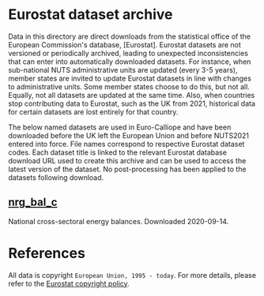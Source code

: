 # Eurostat dataset archive
Data in this directory are direct downloads from the statistical office of the European Commission's database, [Eurostat].
Eurostat datasets are not versioned or periodically archived, leading to unexpected inconsistencies that can enter into automatically downloaded datasets.
For instance, when sub-national NUTS administrative units are updated (every 3-5 years), member states are invited to update Eurostat datasets in line with changes to administrative units.
Some member states choose to do this, but not all. Equally, not all datasets are updated at the same time.
Also, when countries stop contributing data to Eurostat, such as the UK from 2021, historical data for certain datasets are lost entirely for that country.

The below named datasets are used in Euro-Calliope and have been downloaded before the UK left the European Union and before NUTS2021 entered into force.
File names correspond to respective Eurostat dataset codes.
Each dataset title is linked to the relevant Eurostat database download URL used to create this archive and can be used to access the latest version of the dataset.
No post-processing has been applied to the datasets following download.

## [nrg_bal_c](https://ec.europa.eu/eurostat/estat-navtree-portlet-prod/BulkDownloadListing?file=data/nrg_bal_c.tsv.gz)
National cross-sectoral energy balances.
Downloaded 2020-09-14.

# References
All data is copyright `European Union, 1995 - today`. For more details, please refer to the [Eurostat copyright policy](https://ec.europa.eu/eurostat/about/policies/copyright).
